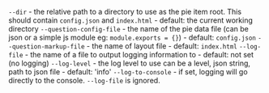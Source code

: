   `--dir` - the relative path to a directory to use as the pie item root. This should contain `config.json` and `index.html` - default: the current working directory
  `--question-config-file` - the name of the pie data file (can be json or a simple js module eg: `module.exports = {}`) - default: `config.json`
  `--question-markup-file` - the name of layout file - default: `index.html`
  `--log-file` - the name of a file to output logging information to - default: not set (no logging)
  `--log-level` - the log level to use can be a level, json string, path to json file - default: 'info'
  `--log-to-console` - if set, logging will go directly to the console. `--log-file` is ignored.